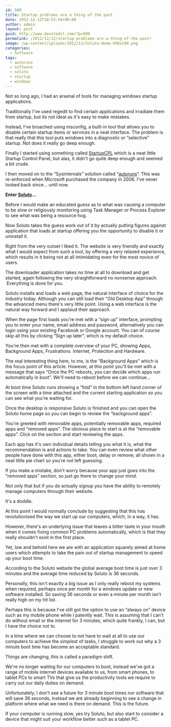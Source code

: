 ```yaml
---
id: 509
title: Startup problems are a thing of the past
date: 2012-12-12T10:53:54+00:00
author: admin
layout: post
guid: http://www.devotedit.com/?p=509
permalink: /2012/12/12/startup-problems-are-a-thing-of-the-past/
image: /wp-content/uploads/2012/12/Soluto-Home-940x198.png
categories:
  - Software
tags:
  - autoruns
  - software
  - soluto
  - startup
  - windows
---
```

Not so long ago, I had an arsenal of tools for managing windows startup applications.

Traditionally I've used regedit to find certain applications and irradiate them from startup, but its not ideal as it's easy to make mistakes.

Instead, I've broached using msconfig, a built-in tool that allows you to disable certain startup items or services in a neat interface. The problem is that really that this tool puts windows into a diagnostic or &#8220;selective&#8221; startup. Not does it really go deep enough.

Finally I started using something called [StartupCPL](http://www.mlin.net/StartupCPL.shtml) which is a neat little Startup Control Panel, but alas, it didn't go quite deep enough and seemed a bit crude.

I then moved on to the &#8220;Sysinternals&#8221; solution called &#8220;[autoruns](http://technet.microsoft.com/en-gb/sysinternals/bb963902.aspx)&#8220;. This was re-enforced when Microsoft purchased the company in 2006. I've never looked back since&#8230; until now.

**<!--more-->**

**Enter [Soluto](https://www.soluto.com/home)&#8230;**

Before I would make an educated guess as to what was causing a computer to be slow or religiously monitoring using Task Manager or Process Explorer to see what was being a resource hog.

Now Soluto takes the guess work out of it by actually putting figures against application that loads at startup offering you the opportunity to disable it or uninstall it.

Right from the very outset I liked it. The website is very friendly and exactly what I would expect from such a tool, by offering a very relaxed experience, which results in it being not at all intimidating even for the most novice of users.

The downloader application takes no time at all to download and get started, again following the very straightforward no nonsense approach.  Everything is done for you.

Soluto installs and loads a web page, the natural interface of choice for the industry today. Although you can still load their &#8220;Old Desktop App&#8221; through the advanced menu there's very little point. Using a web interface is the natural way forward and I applaud their approach.

When the page first loads you're met with a &#8220;sign up&#8221; interface, prompting you to enter your name, email address and password, alternatively you can login using your existing Facebook or Google account. You can of course skip all this by clicking &#8220;Sign up later&#8221;, which is my default choice.

You're then met with a complete overview of your PC, showing Apps, Background Apps, Frustrations  Internet, Protection and Hardware.

The real interesting thing here, to me, is the &#8220;Background Apps&#8221; which is the focus point of this article. However, at this point you'll be met with a message that says &#8220;Once the PC reboots, you can decide which apps run automatically in boot&#8221;. We'll need to reboot before we can continue&#8230;

At boot time Soluto runs showing a &#8220;fold&#8221; in the bottom left hand corner of the screen with a time attached and the current starting application so you can see what you're waiting for.

Once the desktop is responsive Soluto is finished and you can open the Soluto home page so you can begin to review the &#8220;background apps&#8221;.

You're greeted with removable apps, potentially removable apps, required apps and &#8220;removed apps&#8221;. The obvious place to start is at the &#8220;removable apps&#8221;. Click on the section and start reviewing the apps.

Each app has it's own individual details telling you what it is, what the recommendation is and actions to take. You can even review what other people have done with this app, either boot, delay or remove; all shown in a neat little pie chart so you're not left guessing.

If you make a mistake, don't worry because your app just goes into the &#8220;removed apps&#8221; section, so just go there to change your mind.

Not only that but if you do actually signup you have the ability to remotely manage computers through their website.

It's a doddle.

At this point I would normally conclude by suggesting that this has revolutionised the way we start up our computers, which, in a way, it has.

However, there's an underlying issue that leaves a bitter taste in your mouth when it comes fixing common PC problems automatically, which is that they really shouldn't exist in the first place.

Yet, low and behold here we are with an application squarely aimed at home users which attempts to take the pain out of startup management to speed up your boot time.

According to the Soluto website the global average boot time is just over 3 minutes and the average time reduced by Soluto is 36 seconds.

Personally, this isn't exactly a big issue as I only really reboot my systems when required, perhaps once per month for a windows update or new software installed. So saving 36 seconds or even a minute per month isn't really high on my hit list.

Perhaps this is because I've still got the option to use an &#8220;always on&#8221; device such as my mobile phone while I patently wait. This is assuming that I can't do without email or the internet for 3 minutes, which quite frankly, I can, but I have the choice not to.

In a time where we can choose to not have to wait at all to use our computers to achieve the simplest of tasks, I struggle to work out why a 3 minute boot time has become an acceptable standard.

Things are changing, this is called a paradigm shift.

We're no longer waiting for our computers to boot, instead we've got a range of mobile internet devices available to us, from smart phones, to tablet PCs to smart TVs that give us the productivity tools we require to carry out our daily duties on demand.

Unfortunately, I don't see a future for 3 minute boot times nor software that will save 36 seconds, instead we are already beginning to see a change in platform where what we need is there on demand. This is the future.

If your computer is running slow, yes try Soluto, but also start to consider a device that might suit your workflow better such as a tablet PC.
